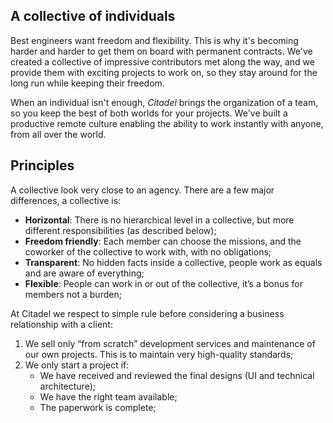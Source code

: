 ## A collective of individuals

Best engineers want freedom and flexibility. This is why it's becoming harder and harder to get them on board with permanent contracts. We've created a collective of impressive contributors met along the way, and we provide them with exciting projects to work on, so they stay around for the long run while keeping their freedom.‍ 

When an individual isn't enough, *Citadel* brings the organization of a team, so you keep the best of both worlds for your projects. We've built a productive remote culture enabling the ability to work instantly with anyone, from all over the world.

## Principles

A collective look very close to an agency. There are a few major differences, a collective is:

- **Horizontal**: There is no hierarchical level in a collective, but more different responsibilities (as described below);
- **Freedom friendly**: Each member can choose the missions, and the coworker of the collective to work with, with no obligations;
- **Transparent**: No hidden facts inside a collective, people work as equals and are aware of everything;
- **Flexible**: People can work in or out of the collective, it’s a bonus for members not a burden;

At Citadel we respect to simple rule before considering a business relationship with a client:

1. We sell only “from scratch” development services and maintenance of our own projects. This is to maintain very high-quality standards;
2. We only start a project if:
    - We have received and reviewed the final designs (UI and technical architecture);
    - We have the right team available;
    - The paperwork is complete;
